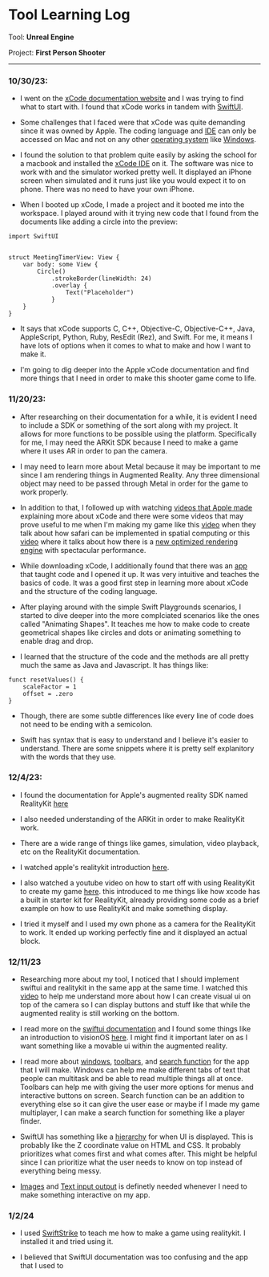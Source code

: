 # Tool Learning Log

Tool: **Unreal Engine**

Project: **First Person Shooter**

---

### 10/30/23:

* I went on the [xCode documentation website](https://developer.apple.com/documentation/xcode/) and I was trying to find what to start with. I found that xCode works in tandem with [SwiftUI](https://developer.apple.com/xcode/swiftui/).

* Some challenges that I faced were that xCode was quite demanding since it was owned by Apple. The coding language and [IDE](https://www.google.com/search?q=what+is+an+IDE&oq=what+is+an+IDE&gs_lcrp=EgZjaHJvbWUyCQgAEEUYORiABDIHCAEQABiABDIHCAIQABiABDIHCAMQABiABDIHCAQQABiABDIHCAUQABiABDIHCAYQABiABDIHCAcQABiABDIHCAgQABiABDIHCAkQABiABNIBCDE2MjhqMGo5qAIAsAIA&sourceid=chrome&ie=UTF-8&safe=active&ssui=on) can only be accessed on Mac and not on any other [operating system](https://www.google.com/search?q=What+is+OS%3F&sca_esv=586169444&ei=bL5mZfmHDeDU5NoP5ZCBuAI&ved=0ahUKEwj57fr4r-iCAxVgKlkFHWVIACcQ4dUDCBA&uact=5&oq=What+is+OS%3F&gs_lp=Egxnd3Mtd2l6LXNlcnAiC1doYXQgaXMgT1M_MgsQABiABBiKBRiRAjILEAAYgAQYigUYkQIyCxAAGIAEGIoFGJECMgUQABiABDIFEAAYgAQyBRAAGIAEMgUQABiABDIFEAAYgAQyBRAAGIAEMgUQABiABEjiF1AAWPMVcAV4AJABAJgBU6AB-weqAQIxNrgBA8gBAPgBAcICCxAAGIAEGLEDGIMBwgIREC4YgAQYsQMYgwEYxwEY0QPCAg4QLhiABBixAxjHARjRA8ICCBAAGIAEGLEDwgIREC4YgwEYkQIYsQMYgAQYigXCAgoQABiABBiKBRhDwgILEC4YgAQYxwEY0QPCAg4QABiABBiKBRixAxiDAcICIBAuGIMBGJECGLEDGIAEGIoFGJcFGNwEGN4EGOAE2AEBwgIHEAAYgAQYCsICDhAuGIAEGMcBGK8BGI4FwgINEAAYgAQYigUYsQMYQ8ICEBAAGIAEGIoFGLEDGIMBGEPCAggQABiABBjJA8ICCxAAGIAEGIoFGJIDwgIMEAAYgAQYigUYChhDwgIKEAAYgAQYsQMYCsICDRAAGIAEGLEDGMkDGArCAgsQABiABBiKBRixA-IDBBgAIEGIBgG6BgYIARABGBQ&sclient=gws-wiz-serp&safe=active&ssui=on) like [Windows](https://www.google.com/search?q=Windows+Operating+System&oq=Windows+Operating+System&gs_lcrp=EgZjaHJvbWUyCggAEAAYsQMYgAQyBggBEEUYOTIHCAIQABiABDIHCAMQABiABDIHCAQQABiABDIHCAUQABiABDIHCAYQABiABDIHCAcQABiABDIHCAgQABiABDIHCAkQABiABNIBCDQxNzhqMGo5qAIAsAIA&sourceid=chrome&ie=UTF-8&safe=active&ssui=on).

* I found the solution to that problem quite easily by asking the school for a macbook and installed the [xCode IDE](https://developer.apple.com/xcode/features/) on it. The software was nice to work with and the simulator worked pretty well. It displayed an iPhone screen when simulated and it runs just like you would expect it to on phone. There was no need to have your own iPhone.

* When I booted up xCode, I made a project and it booted me into the workspace. I played around with it trying new code that I found from the documents like adding a circle into the preview:

```
import SwiftUI


struct MeetingTimerView: View {
    var body: some View {
        Circle()
            .strokeBorder(lineWidth: 24)
            .overlay {
                Text("Placeholder")
            }
    }
}
```
* It says that xCode supports C, C++, Objective-C, Objective-C++, Java, AppleScript, Python, Ruby, ResEdit (Rez), and Swift. For me, it means I have lots of options when it comes to what to make and how I want to make it.

* I'm going to dig deeper into the Apple xCode documentation and find more things that I need in order to make this shooter game come to life.


### 11/20/23:

* After researching on their documentation for a while, it is evident I need to include a SDK or something of the sort along with my project. It allows for more functions to be possible using the platform. Specifically for me, I may need the ARKit SDK because I need to make a game where it uses AR in order to pan the camera.

* I may need to learn more about Metal because it may be important to me since I am rendering things in Augmented Reality. Any three dimensional object may need to be passed through Metal in order for the game to work properly.

* In addition to that, I followed up with watching [videos that Apple made](https://developer.apple.com/videos/developer-tools/) explaining more about xCode and there were some videos that may prove useful to me when I'm making my game like this [video](https://developer.apple.com/videos/play/wwdc2023/10279/) when they talk about how safari can be implemented in spatial computing or this [video](https://developer.apple.com/videos/play/wwdc2023/10125/) where it talks about how there is a [new optimized rendering engine](https://developer.apple.com/metal/) with spectacular performance.

* While downloading xCode, I additionally found that there was an [app](https://developer.apple.com/swift-playgrounds/) that taught code and I opened it up. It was very intuitive and teaches the basics of code. It was a good first step in learning more about xCode and the structure of the coding language.

* After playing around with the simple Swift Playgrounds scenarios, I started to dive deeper into the more complciated scenarios like the ones called "Animating Shapes". It teaches me how to make code to create geometrical shapes like circles and dots or animating something to enable drag and drop.

* I learned that the structure of the code and the methods are all pretty much the same as Java and Javascript. It has things like:

```
funct resetValues() {
    scaleFactor = 1
    offset = .zero
}
```
* Though, there are some subtle differences like every line of code does not need to be ending with a semicolon.

* Swift has syntax that is easy to understand and I believe it's easier to understand. There are some snippets where it is pretty self explanitory with the words that they use.

### 12/4/23:

* I found the documentation for Apple's augmented reality SDK named RealityKit [here](https://developer.apple.com/documentation/realitykit/)

* I also needed understanding of the ARKit in order to make RealityKit work.

* There are a wide range of things like games, simulation, video playback, etc on the RealityKit documentation.

* I watched apple's realitykit introduction [here](https://developer.apple.com/videos/play/wwdc2023/10080/).

* I also watched a youtube video on how to start off with using RealityKit to create my game [here](https://www.youtube.com/watch?v=Fd_0gtV8RiY). this introduced to me things like how xcode has a built in starter kit for RealityKit, already providing some code as a brief example on how to use RealityKit and make something display.

*  I tried it myself and I used my own phone as a camera for the RealityKit to work. It ended up working perfectly fine and it displayed an actual block.

### 12/11/23

* Researching more about my tool, I noticed that I should implement swiftui and realitykit in the same app at the same time. I watched this [video](https://youtu.be/cT8y7fNEMuw?si=2zNw73hB7lqkX7fU) to help me understand more about how I can create visual ui on top of the camera so I can display buttons and stuff like that while the augmented reality is still working on the bottom.

* I read more on the [swiftui documentation](https://developer.apple.com/documentation/swiftui/) and I found some things like an introduction to visionOS [here](https://developer.apple.com/documentation/visionOS/World). I might find it important later on as I want something like a movable ui within the augmented reality.

* I read more about [windows](https://developer.apple.com/documentation/swiftui/windows), [toolbars](https://developer.apple.com/documentation/swiftui/toolbars), and [search function](https://developer.apple.com/documentation/swiftui/search) for the app that I will make. Windows can help me make different tabs of text that people can multitask and be able to read multiple things all at once. Toolbars can help me with giving the user more options for menus and interactive buttons on screen. Search function can be an addition to everything else so it can give the user ease or maybe if I made my game multiplayer, I can make a search function for something like a player finder.

* SwiftUI has something like a [hierarchy](https://developer.apple.com/documentation/swiftui/view-fundamentals) for when UI is displayed. This is probably like the Z coordinate value on HTML and CSS. It probably prioritizes what comes first and what comes after. This might be helpful since I can prioritize what the user needs to know on top instead of everything being messy.

* [Images](https://developer.apple.com/documentation/swiftui/images) and [Text input output](https://developer.apple.com/documentation/swiftui/text-input-and-output) is definetly needed whenever I need to make something interactive on my app.

### 1/2/24

* I used [SwiftStrike](https://developer.apple.com/documentation/realitykit/swiftstrike_creating_a_game_with_realitykit) to teach me how to make a game using realitykit. I installed it and tried using it.

* I believed that SwiftUI documentation was too confusing and the app that I used to 
